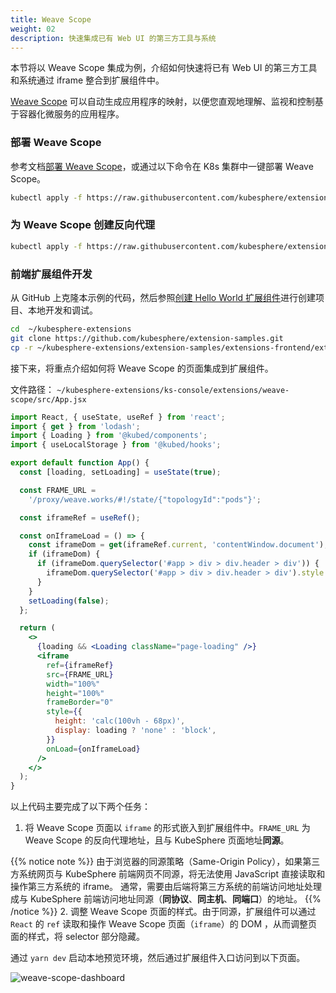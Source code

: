 ```yaml
---
title: Weave Scope
weight: 02
description: 快速集成已有 Web UI 的第三方工具与系统
---
```


本节将以 Weave Scope 集成为例，介绍如何快速将已有 Web UI 的第三方工具和系统通过 iframe 整合到扩展组件中。

[Weave Scope](https://github.com/weaveworks/scope) 可以自动生成应用程序的映射，以便您直观地理解、监视和控制基于容器化微服务的应用程序。

### 部署 Weave Scope

参考文档[部署 Weave Scope](https://www.weave.works/docs/scope/latest/installing)，或通过以下命令在 K8s 集群中一键部署 Weave Scope。

```bash
kubectl apply -f https://raw.githubusercontent.com/kubesphere/extension-samples/master/extensions-backend/weave-scope/manifests.yaml
```

### 为 Weave Scope 创建反向代理

```bash
kubectl apply -f https://raw.githubusercontent.com/kubesphere/extension-samples/master/extensions-backend/weave-scope/weave-scope-reverse-proxy.yaml
```

### 前端扩展组件开发

从 GitHub 上克隆本示例的代码，然后参照[创建 Hello World 扩展组件](../../quickstart/hello-world-extension)进行创建项目、本地开发和调试。

```bash
cd  ~/kubesphere-extensions
git clone https://github.com/kubesphere/extension-samples.git
cp -r ~/kubesphere-extensions/extension-samples/extensions-frontend/extensions/weave-scope ~/kubesphere-extensions/ks-console/extensions
```

接下来，将重点介绍如何将 Weave Scope 的页面集成到扩展组件。

文件路径： `~/kubesphere-extensions/ks-console/extensions/weave-scope/src/App.jsx`

```jsx
import React, { useState, useRef } from 'react';
import { get } from 'lodash';
import { Loading } from '@kubed/components';
import { useLocalStorage } from '@kubed/hooks';

export default function App() {
  const [loading, setLoading] = useState(true);

  const FRAME_URL =
    '/proxy/weave.works/#!/state/{"topologyId":"pods"}';

  const iframeRef = useRef();

  const onIframeLoad = () => {
    const iframeDom = get(iframeRef.current, 'contentWindow.document');
    if (iframeDom) {
      if (iframeDom.querySelector('#app > div > div.header > div')) {
        iframeDom.querySelector('#app > div > div.header > div').style.display = 'none';
      }
    }
    setLoading(false);
  };

  return (
    <>
      {loading && <Loading className="page-loading" />}
      <iframe
        ref={iframeRef}
        src={FRAME_URL}
        width="100%"
        height="100%"
        frameBorder="0"
        style={{
          height: 'calc(100vh - 68px)',
          display: loading ? 'none' : 'block',
        }}
        onLoad={onIframeLoad}
      />
    </>
  );
}
```

以上代码主要完成了以下两个任务：

1. 将 Weave Scope 页面以 `iframe` 的形式嵌入到扩展组件中。`FRAME_URL` 为 Weave Scope 的反向代理地址，且与 KubeSphere 页面地址**同源**。

  {{% notice note %}}
  由于浏览器的同源策略（Same-Origin Policy），如果第三方系统网页与 KubeSphere 前端网页不同源，将无法使用 JavaScript 直接读取和操作第三方系统的 iframe。 通常，需要由后端将第三方系统的前端访问地址处理成与 KubeSphere 前端访问地址同源（**同协议**、**同主机**、**同端口**）的地址。
  {{% /notice %}}
2. 调整 Weave Scope 页面的样式。由于同源，扩展组件可以通过 `React` 的 `ref` 读取和操作 Weave Scope 页面（`iframe`）的 DOM ，从而调整页面的样式，将 selector 部分隐藏。

通过 `yarn dev` 启动本地预览环境，然后通过扩展组件入口访问到以下页面。

![weave-scope-dashboard](./sample-weave-scope-dashboard.png)